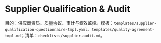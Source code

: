 # Supplier Qualification & Audit

目的：供应商资质、质量协议、审计与绩效监控。模板：`templates/supplier-qualification-questionnaire-tmpl.yaml`、`templates/quality-agreement-tmpl.md`；清单：`checklists/supplier-audit.md`。
